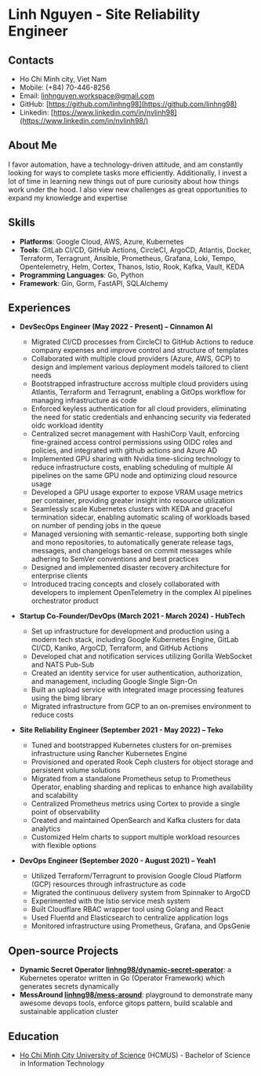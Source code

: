 # Linh Nguyen - Site Reliability Engineer

## Contacts

- Ho Chi Minh city, Viet Nam
- Mobile: (+84) 70-446-8256
- Email: linhnguyen.workspace@gmail.com
- GitHub: [https://github.com/linhng98](https://github.com/linhng98)
- Linkedin: [https://www.linkedin.com/in/nvlinh98](https://www.linkedin.com/in/nvlinh98/)

## About Me
I favor automation, have a technology-driven attitude, and am constantly looking for ways to complete tasks more efficiently. Additionally, I invest a lot of time in learning new things out of pure curiosity about how things work under the hood. I also view new challenges as great opportunities to expand my knowledge and expertise

## Skills
- **Platforms**: Google Cloud, AWS, Azure, Kubernetes
- **Tools**: GitLab CI/CD, GitHub Actions, CircleCI, ArgoCD, Atlantis, Docker, Terraform, Terragrunt, Ansible, Prometheus, Grafana, Loki, Tempo, Opentelemetry, Helm, Cortex, Thanos, Istio, Rook, Kafka, Vault, KEDA
- **Programming Languages**: Go, Python
- **Framework**: Gin, Gorm, FastAPI, SQLAlchemy

## Experiences
- **DevSecOps Engineer (May 2022 - Present) – Cinnamon AI**
  - Migrated CI/CD processes from CircleCI to GitHub Actions to reduce company expenses and improve control and structure of templates
  - Collaborated with multiple cloud providers (Azure, AWS, GCP) to design and implement various deployment models tailored to client needs
  - Bootstrapped infrastructure accross multiple cloud providers using Atlantis, Terraform and Terragrunt, enabling a GitOps workflow for managing infrastructure as code
  - Enforced keyless authentication for all cloud providers, eliminating the need for static credentials and enhancing security via federated oidc workload identity
  - Centralized secret management with HashiCorp Vault, enforcing fine-grained access control permissions using OIDC roles and policies, and integrated with github actions and Azure AD
  - Implemented GPU sharing with Nvidia time-slicing technology to reduce infrastructure costs, enabling scheduling of multiple AI pipelines on the same GPU node and optimizing cloud resource usage
  - Developed a GPU usage exporter to expose VRAM usage metrics per container, providing greater insight into resource utilization
  - Seamlessly scale Kubernetes clusters with KEDA and graceful termination sidecar, enabling automatic scaling of workloads based on number of pending jobs in the queue
  - Managed versioning with semantic-release, supporting both single and mono repositories, to automatically generate release tags, messages, and changelogs based on commit messages while adhering to SemVer conventions and best practices
  - Designed and implemented disaster recovery architecture for enterprise clients
  - Introduced tracing concepts and closely collaborated with developers to implement OpenTelemetry in the complex AI pipelines orchestrator product

- **Startup Co-Founder/DevOps (March 2021 - March 2024) - HubTech**
  - Set up infrastructure for development and production using a modern tech stack, including Google Kubernetes Engine, GitLab CI/CD, Kaniko, ArgoCD, Terraform, and GitHub Actions
  - Developed chat and notification services utilizing Gorilla WebSocket and NATS Pub-Sub
  - Created an identity service for user authentication, authorization, and management, including Google Single Sign-On
  - Built an upload service with integrated image processing features using the bimg library
  - Migrated infrastructure from GCP to an on-premises environment to reduce costs

- **Site Reliability Engineer (September 2021 - May 2022) – Teko**
  - Tuned and bootstrapped Kubernetes clusters for on-premises infrastructure using Rancher Kubernetes Engine
  - Provisioned and operated Rook Ceph clusters for object storage and persistent volume solutions
  - Migrated from a standalone Prometheus setup to Prometheus Operator, enabling sharding and replicas to enhance high availability and scalability
  - Centralized Prometheus metrics using Cortex to provide a single point of observability
  - Created and maintained OpenSearch and Kafka clusters for data analytics
  - Customized Helm charts to support multiple workload resources with flexible options

- **DevOps Engineer (September 2020 - August 2021) – Yeah1**
  - Utilized Terraform/Terragrunt to provision Google Cloud Platform (GCP) resources through infrastructure as code
  - Migrated the continuous delivery system from Spinnaker to ArgoCD
  - Experimented with the Istio service mesh system
  - Built Cloudflare RBAC wrapper tool using Golang and React
  - Used Fluentd and Elasticsearch to centralize application logs
  - Monitored infrastructure using Prometheus, Grafana, and OpsGenie

## Open-source Projects
- **Dynamic Secret Operator [linhng98/dynamic-secret-operator](https://github.com/linhng98/dynamic-secret-operator)**: a Kubernetes operator written in Go (Operator Framework) which generates secrets dynamically
- **MessAround [linhng98/mess-around](https://github.com/linhng98/mess-around)**: playground to demonstrate many awesome devops tools, enforce gitops pattern, build scalable and sustainable application cluster

## Education
- [Ho Chi Minh City University of Science](https://en.hcmus.edu.vn) (HCMUS) - Bachelor of Science in Information Technology
